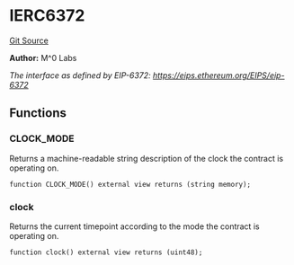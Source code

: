 # IERC6372
[Git Source](https://github.com/MZero-Labs/ttg/blob/0d2761f8db14b390e923f59bdae9799fbf9adf2c/src/abstract/interfaces/IERC6372.sol)

**Author:**
M^0 Labs

*The interface as defined by EIP-6372: https://eips.ethereum.org/EIPS/eip-6372*


## Functions
### CLOCK_MODE

Returns a machine-readable string description of the clock the contract is operating on.


```solidity
function CLOCK_MODE() external view returns (string memory);
```

### clock

Returns the current timepoint according to the mode the contract is operating on.


```solidity
function clock() external view returns (uint48);
```

